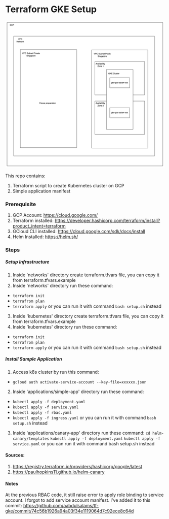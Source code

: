 # Terraform GKE Setup

![Infrastructure Image](Infrastructure.png)

This repo contains:
1. Terraform script to create Kubernetes cluster on GCP
2. Simple application manifest

### Prerequisite
1. GCP Account: https://cloud.google.com/
2. Terraform installed: https://developer.hashicorp.com/terraform/install?product_intent=terraform
3. GCloud CLI installed: https://cloud.google.com/sdk/docs/install
4. Helm Installed: https://helm.sh/

### Steps

##### Setup Infrastructure
1. Inside 'networks' directory create terraform.tfvars file, you can copy it from terraform.tfvars.example
2. Inside 'networks' directory run these command:
- `terraform init` 
- `terrafrom plan`
- `terraform apply`
or you can run it with command `bash setup.sh` instead

3. Inside 'kubernetes' directory create terraform.tfvars file, you can copy it from terraform.tfvars.example
4. Inside 'kubernetes' directory run these command:
- `terraform init` 
- `terrafrom plan`
- `terraform apply`
or you can run it with command `bash setup.sh` instead

##### Install Sample Application
1. Access k8s cluster by run this command:
- `gcloud auth activate-service-account --key-file=xxxxxx.json` 

2. Inside 'applications/simple-app' directory run these command:
- `kubectl apply -f deployment.yaml`
- `kubectl apply -f service.yaml`
- `kubectl apply -f rbac.yaml`
- `kubectl apply -f ingress.yaml`
or you can run it with command `bash setup.sh` instead

3. Inside 'applications/canary-app' directory run these command:
`cd helm-canary/templates`
`kubectl apply -f deployment.yaml`
`kubectl apply -f service.yaml`
or you can run it with command bash setup.sh instead

#### Sources:
1. https://registry.terraform.io/providers/hashicorp/google/latest
2. https://paulhopkins11.github.io/helm-canary


#### Notes 
At the previous RBAC code, it still raise error to apply role binding to service account. I forgot to add service account manifest. I've added it to this commit:
https://github.com/aabdulsalams/tf-gke/commit/74c56b1926a94a03f34e1119064d7c92ece8c64d